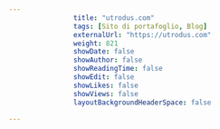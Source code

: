 ---
                title: "utrodus.com"
                tags: [Sito di portafoglio, Blog]
                externalUrl: "https://utrodus.com"
                weight: 821
                showDate: false
                showAuthor: false
                showReadingTime: false
                showEdit: false
                showLikes: false
                showViews: false
                layoutBackgroundHeaderSpace: false
                ---

